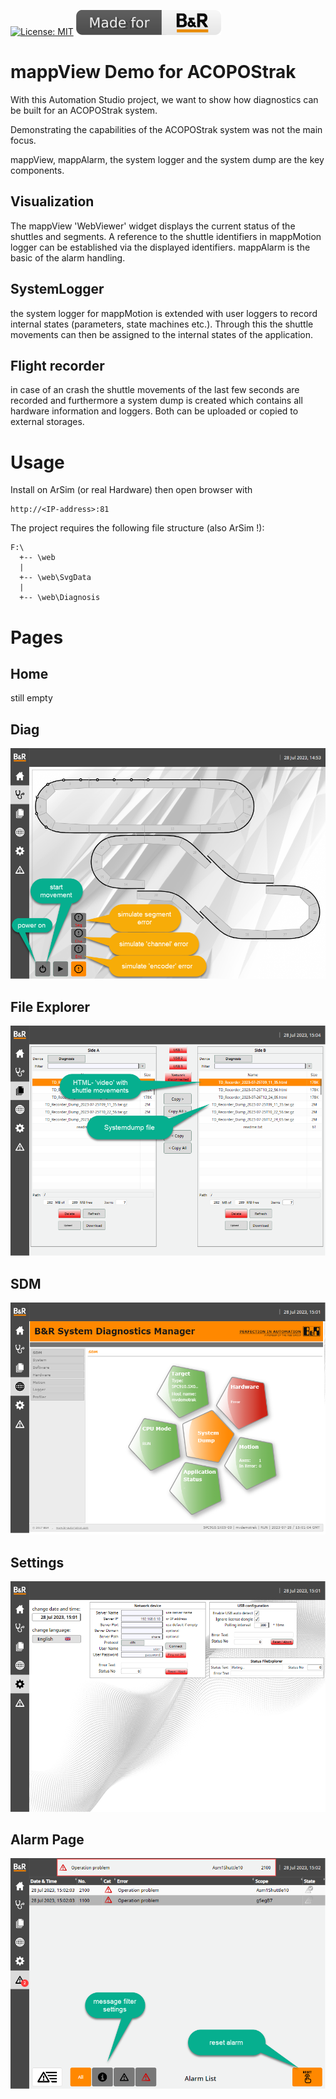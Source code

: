 [![License: MIT](https://img.shields.io/badge/License-MIT-yellow.svg)](https://opensource.org/licenses/MIT)
[![Made For B&R](https://github.com/hilch/BandR-badges/blob/main/Made-For-BrAutomation.svg)](https://www.br-automation.com)

# mappView Demo for ACOPOStrak

With this Automation Studio project, we want to show how diagnostics can be built for an ACOPOStrak system.

Demonstrating the capabilities of the ACOPOStrak system was not the main focus.

mappView, mappAlarm, the system logger and the system dump are the key components.


## Visualization
The mappView 'WebViewer' widget displays the current status of the shuttles and segments. 
A reference to the shuttle identifiers in mappMotion logger can be established via the displayed identifiers.
mappAlarm is the basic of the alarm handling.

## SystemLogger
the system logger for mappMotion is extended with user loggers to record internal states (parameters, state machines etc.).
Through this the shuttle movements can then be assigned to the internal states of the application.

## Flight recorder
in case of an crash the shuttle movements of the last few seconds are recorded and furthermore a system dump is created which contains all hardware information and loggers.
Both can be uploaded or copied to external storages.

# Usage

Install on ArSim (or real Hardware) then open browser with
```
http://<IP-address>:81
```

The project requires the following file structure (also ArSim !):
```
F:\
  +-- \web
  |
  +-- \web\SvgData
  |
  +-- \web\Diagnosis
```

# Pages

## Home

still empty

## Diag

![page_diag](/doc/page_diagnosis.png)


## File Explorer

![page_file_explorer](/doc/page_file_explorer.png)


## SDM

![page_sdm](/doc/page_sdm.png)


## Settings

![page_settings](/doc/page_settings.png)


## Alarm Page

![page_alarm](/doc/page_alarm.png)

